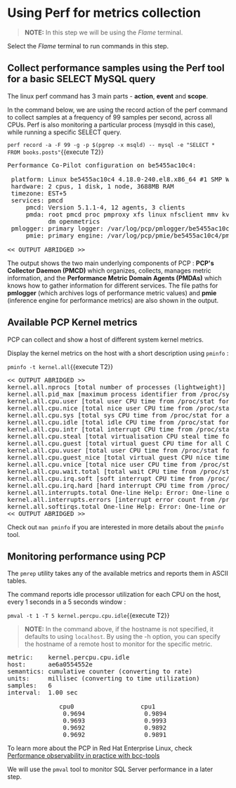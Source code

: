 # Using Perf for metrics collection

>**NOTE:** In this step we will be using the *Flame* terminal. 

Select the *Flame* terminal to run commands in this step.

## Collect performance samples using the Perf tool for a basic SELECT MySQL query

The linux perf command has 3 main parts - **action**, **event** and **scope**. 

In the command below, we are using the record action of the perf command to collect samples at a frequency of 99 samples per second, across all CPUs.
Perf is also monitoring a particular process (mysqld in this case), while running a specific SELECT query.

`perf record -a -F 99 -g -p $(pgrep -x msqld) -- mysql -e "SELECT * FROM books.posts"`{{execute T2}}

<pre class="file">
Performance Co-Pilot configuration on be5455ac10c4:

 platform: Linux be5455ac10c4 4.18.0-240.el8.x86_64 #1 SMP Wed Sep 23 05:13:10 EDT 2020 x86_64
 hardware: 2 cpus, 1 disk, 1 node, 3688MB RAM
 timezone: EST+5
 services: pmcd
     pmcd: Version 5.1.1-4, 12 agents, 3 clients
     pmda: root pmcd proc pmproxy xfs linux nfsclient mmv kvm jbd2
           dm openmetrics
 pmlogger: primary logger: /var/log/pcp/pmlogger/be5455ac10c4/20210311.10.13
     pmie: primary engine: /var/log/pcp/pmie/be5455ac10c4/pmie.log

<< OUTPUT ABRIDGED >>
</pre>

The output shows the two main underlying components of PCP : __PCP's Collector Daemon (PMCD)__ which organizes, collects, manages metric information, and the __Performance Metric Domain Agents (PMDAs)__ which knows how to gather information for different services. The file paths for __pmlogger__ (which archives logs of performance metric values) and __pmie__ (inference engine for performance metrics) are also shown in the output.

## Available PCP Kernel metrics ##
PCP can collect and show a host of different system kernel metrics.

Display the kernel metrics on the host with a short description using `pminfo` :

`pminfo -t kernel.all`{{execute T2}}

<pre class="file">
<< OUTPUT ABRIDGED >>
kernel.all.nprocs [total number of processes (lightweight)]
kernel.all.pid_max [maximum process identifier from /proc/sys/kernel/pid_max]
kernel.all.cpu.user [total user CPU time from /proc/stat for all CPUs, including guest CPU time]
kernel.all.cpu.nice [total nice user CPU time from /proc/stat for all CPUs, including guest time]
kernel.all.cpu.sys [total sys CPU time from /proc/stat for all CPUs]
kernel.all.cpu.idle [total idle CPU time from /proc/stat for all CPUs]
kernel.all.cpu.intr [total interrupt CPU time from /proc/stat for all CPUs]
kernel.all.cpu.steal [total virtualisation CPU steal time for all CPUs]
kernel.all.cpu.guest [total virtual guest CPU time for all CPUs]
kernel.all.cpu.vuser [total user CPU time from /proc/stat for all CPUs, excluding guest CPU time]
kernel.all.cpu.guest_nice [total virtual guest CPU nice time for all CPUs]
kernel.all.cpu.vnice [total nice user CPU time from /proc/stat for all CPUs, excluding guest time]
kernel.all.cpu.wait.total [total wait CPU time from /proc/stat for all CPUs]
kernel.all.cpu.irq.soft [soft interrupt CPU time from /proc/stat for all CPUs]
kernel.all.cpu.irq.hard [hard interrupt CPU time from /proc/stat for all CPUs]
kernel.all.interrupts.total One-line Help: Error: One-line or help text is not available
kernel.all.interrupts.errors [interrupt error count from /proc/interrupts]
kernel.all.softirqs.total One-line Help: Error: One-line or help text is not available
<< OUTPUT ABRIDGED >>
</pre>

Check out `man pminfo` if you are interested in more details about the `pminfo` tool.

## Monitoring performance using PCP ##

The `pmrep` utility takes any of the available metrics and reports them in ASCII tables.

The command reports idle processor utilization for each CPU on the host, every 1 seconds in a 5 seconds window :

`pmval -t 1 -T 5 kernel.percpu.cpu.idle`{{execute T2}}

>**NOTE:** In the command above, if the hostname is not specified, it defaults to using `localhost`. By using the -h option, you can specify the hostname of a remote host to monitor for the specific metric.

<pre class="file">
metric:    kernel.percpu.cpu.idle
host:      ae6a0554552e
semantics: cumulative counter (converting to rate)
units:     millisec (converting to time utilization)
samples:   6
interval:  1.00 sec

              cpu0                  cpu1    
               0.9694                0.9894 
               0.9693                0.9993 
               0.9692                0.9892 
               0.9692                0.9891 
</pre>

To learn more about the PCP in Red Hat Enterprise Linux, check [Performance observability in practice with bcc-tools](https://access.redhat.com/documentation/en-us/red_hat_enterprise_linux/8/html/monitoring_and_managing_system_status_and_performance/monitoring-performance-with-performance-co-pilot_monitoring-and-managing-system-status-and-performance)

We will use the `pmval` tool to monitor SQL Server performance in a later step.
